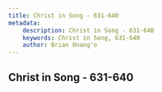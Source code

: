 ```yaml
---
title: Christ in Song - 631-640
metadata:
    description: Christ in Song - 631-640
    keywords: Christ in Song, 631-640
    author: Brian Onang'o
---
```



## Christ in Song - 631-640
  